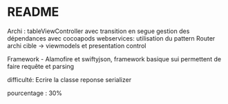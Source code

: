 # README #


Archi : tableViewController avec transition en segue
        gestion des dépendances avec cocoapods
        webservices: utilisation du pattern Router
        archi cible -> viewmodels et presentation control


Framework - Alamofire et swiftyjson, framework basique sui permettent de faire requête et parsing

difficulté: Ecrire la classe reponse serializer

pourcentage : 30%
